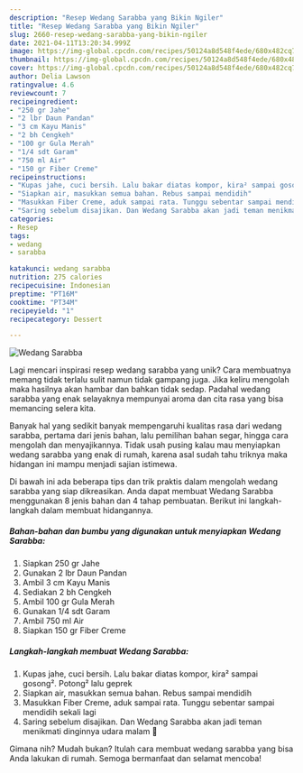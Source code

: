 ```yaml
---
description: "Resep Wedang Sarabba yang Bikin Ngiler"
title: "Resep Wedang Sarabba yang Bikin Ngiler"
slug: 2660-resep-wedang-sarabba-yang-bikin-ngiler
date: 2021-04-11T13:20:34.999Z
image: https://img-global.cpcdn.com/recipes/50124a8d548f4ede/680x482cq70/wedang-sarabba-foto-resep-utama.jpg
thumbnail: https://img-global.cpcdn.com/recipes/50124a8d548f4ede/680x482cq70/wedang-sarabba-foto-resep-utama.jpg
cover: https://img-global.cpcdn.com/recipes/50124a8d548f4ede/680x482cq70/wedang-sarabba-foto-resep-utama.jpg
author: Delia Lawson
ratingvalue: 4.6
reviewcount: 7
recipeingredient:
- "250 gr Jahe"
- "2 lbr Daun Pandan"
- "3 cm Kayu Manis"
- "2 bh Cengkeh"
- "100 gr Gula Merah"
- "1/4 sdt Garam"
- "750 ml Air"
- "150 gr Fiber Creme"
recipeinstructions:
- "Kupas jahe, cuci bersih. Lalu bakar diatas kompor, kira² sampai gosong². Potong² lalu geprek"
- "Siapkan air, masukkan semua bahan. Rebus sampai mendidih"
- "Masukkan Fiber Creme, aduk sampai rata. Tunggu sebentar sampai mendidih sekali lagi"
- "Saring sebelum disajikan. Dan Wedang Sarabba akan jadi teman menikmati dinginnya udara malam 🧡"
categories:
- Resep
tags:
- wedang
- sarabba

katakunci: wedang sarabba 
nutrition: 275 calories
recipecuisine: Indonesian
preptime: "PT16M"
cooktime: "PT34M"
recipeyield: "1"
recipecategory: Dessert

---
```



![Wedang Sarabba](https://img-global.cpcdn.com/recipes/50124a8d548f4ede/680x482cq70/wedang-sarabba-foto-resep-utama.jpg)

Lagi mencari inspirasi resep wedang sarabba yang unik? Cara membuatnya memang tidak terlalu sulit namun tidak gampang juga. Jika keliru mengolah maka hasilnya akan hambar dan bahkan tidak sedap. Padahal wedang sarabba yang enak selayaknya mempunyai aroma dan cita rasa yang bisa memancing selera kita.

Banyak hal yang sedikit banyak mempengaruhi kualitas rasa dari wedang sarabba, pertama dari jenis bahan, lalu pemilihan bahan segar, hingga cara mengolah dan menyajikannya. Tidak usah pusing kalau mau menyiapkan wedang sarabba yang enak di rumah, karena asal sudah tahu triknya maka hidangan ini mampu menjadi sajian istimewa.




Di bawah ini ada beberapa tips dan trik praktis dalam mengolah wedang sarabba yang siap dikreasikan. Anda dapat membuat Wedang Sarabba menggunakan 8 jenis bahan dan 4 tahap pembuatan. Berikut ini langkah-langkah dalam membuat hidangannya.

<!--inarticleads1-->

##### Bahan-bahan dan bumbu yang digunakan untuk menyiapkan Wedang Sarabba:

1. Siapkan 250 gr Jahe
1. Gunakan 2 lbr Daun Pandan
1. Ambil 3 cm Kayu Manis
1. Sediakan 2 bh Cengkeh
1. Ambil 100 gr Gula Merah
1. Gunakan 1/4 sdt Garam
1. Ambil 750 ml Air
1. Siapkan 150 gr Fiber Creme




<!--inarticleads2-->

##### Langkah-langkah membuat Wedang Sarabba:

1. Kupas jahe, cuci bersih. Lalu bakar diatas kompor, kira² sampai gosong². Potong² lalu geprek
1. Siapkan air, masukkan semua bahan. Rebus sampai mendidih
1. Masukkan Fiber Creme, aduk sampai rata. Tunggu sebentar sampai mendidih sekali lagi
1. Saring sebelum disajikan. Dan Wedang Sarabba akan jadi teman menikmati dinginnya udara malam 🧡




Gimana nih? Mudah bukan? Itulah cara membuat wedang sarabba yang bisa Anda lakukan di rumah. Semoga bermanfaat dan selamat mencoba!
